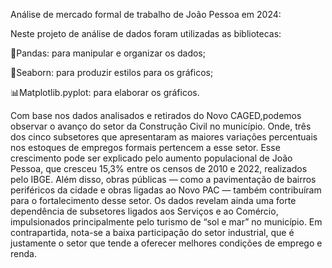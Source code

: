Análise de mercado formal de trabalho de João Pessoa em 2024:

Neste projeto de análise de dados foram utilizadas as bibliotecas:

🔢Pandas: para manipular e organizar os dados;

🔵Seaborn: para produzir estilos para os gráficos;

📊Matplotlib.pyplot: para elaborar os gráficos.

  Com base nos dados analisados e retirados do Novo CAGED,podemos observar o avanço do setor da Construção Civil no município. Onde, três dos cinco subsetores que apresentaram as maiores variações percentuais nos estoques de empregos formais pertencem a esse setor. Esse crescimento pode ser explicado pelo aumento populacional de João Pessoa, que cresceu 15,3% entre os censos de 2010 e 2022, realizados pelo IBGE. Além disso, obras públicas — como a pavimentação de bairros periféricos da cidade e obras ligadas ao Novo PAC — também contribuíram para o fortalecimento desse setor.
  Os dados revelam ainda uma forte dependência de subsetores ligados aos Serviços e ao Comércio, impulsionados principalmente pelo turismo de “sol e mar” no município. Em contrapartida, nota-se a baixa participação do setor industrial, que é justamente o setor que tende a oferecer melhores condições de emprego e renda.
